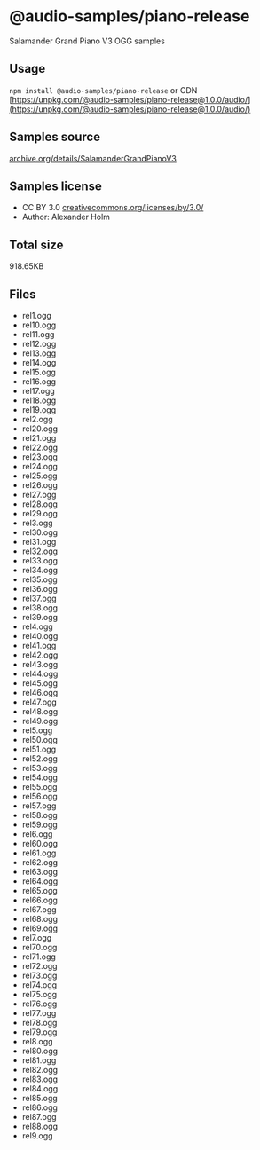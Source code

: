# @audio-samples/piano-release

Salamander Grand Piano V3 OGG samples

## Usage

`npm install @audio-samples/piano-release` or CDN [https://unpkg.com/@audio-samples/piano-release@1.0.0/audio/](https://unpkg.com/@audio-samples/piano-release@1.0.0/audio/)

## Samples source

[archive.org/details/SalamanderGrandPianoV3](https://archive.org/details/SalamanderGrandPianoV3)

## Samples license

- CC BY 3.0 [creativecommons.org/licenses/by/3.0/](http://creativecommons.org/licenses/by/3.0/)
- Author: Alexander Holm 

## Total size

918.65KB

## Files

- rel1.ogg
- rel10.ogg
- rel11.ogg
- rel12.ogg
- rel13.ogg
- rel14.ogg
- rel15.ogg
- rel16.ogg
- rel17.ogg
- rel18.ogg
- rel19.ogg
- rel2.ogg
- rel20.ogg
- rel21.ogg
- rel22.ogg
- rel23.ogg
- rel24.ogg
- rel25.ogg
- rel26.ogg
- rel27.ogg
- rel28.ogg
- rel29.ogg
- rel3.ogg
- rel30.ogg
- rel31.ogg
- rel32.ogg
- rel33.ogg
- rel34.ogg
- rel35.ogg
- rel36.ogg
- rel37.ogg
- rel38.ogg
- rel39.ogg
- rel4.ogg
- rel40.ogg
- rel41.ogg
- rel42.ogg
- rel43.ogg
- rel44.ogg
- rel45.ogg
- rel46.ogg
- rel47.ogg
- rel48.ogg
- rel49.ogg
- rel5.ogg
- rel50.ogg
- rel51.ogg
- rel52.ogg
- rel53.ogg
- rel54.ogg
- rel55.ogg
- rel56.ogg
- rel57.ogg
- rel58.ogg
- rel59.ogg
- rel6.ogg
- rel60.ogg
- rel61.ogg
- rel62.ogg
- rel63.ogg
- rel64.ogg
- rel65.ogg
- rel66.ogg
- rel67.ogg
- rel68.ogg
- rel69.ogg
- rel7.ogg
- rel70.ogg
- rel71.ogg
- rel72.ogg
- rel73.ogg
- rel74.ogg
- rel75.ogg
- rel76.ogg
- rel77.ogg
- rel78.ogg
- rel79.ogg
- rel8.ogg
- rel80.ogg
- rel81.ogg
- rel82.ogg
- rel83.ogg
- rel84.ogg
- rel85.ogg
- rel86.ogg
- rel87.ogg
- rel88.ogg
- rel9.ogg
